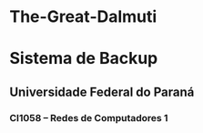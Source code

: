 # The-Great-Dalmuti
# Sistema de Backup
## Universidade Federal do Paraná
### CI1058 – Redes de Computadores 1
